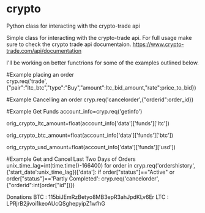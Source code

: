 crypto
======

Python class for interacting with the crypto-trade api


Simple class for interacting with the crypto-trade api.
For full usage make sure to check the crypto trade api documentaion.
https://www.crypto-trade.com/api/documentation

I'll be working on better functrions for some of the examples outlined below.


#Example placing an order  		
cryp.req('trade',{"pair":"ltc_btc","type":"Buy","amount":ltc_bid_amount,"rate":price_to_bid})		
						
#Example Cancelling an order
cryp.req('cancelorder',{"orderid":order_id})

#Example Get Funds
account_info=cryp.req('getinfo')

orig_crypto_ltc_amount=float(account_info['data']['funds']['ltc'])

orig_crypto_btc_amount=float(account_info['data']['funds']['btc'])

orig_crypto_usd_amount=float(account_info['data']['funds']['usd'])


#Example Get and Cancel Last Two Days of Orders
unix_time_lag=int(time.time()-166400)
for order in cryp.req('ordershistory',{'start_date':unix_time_lag})['data']:
    if  order["status"]=="Active" or order["status"]=='Partly Completed':
	      cryp.req('cancelorder',{"orderid":int(order["id"])})


Donations
BTC : 115biJEmRzBetyo8MB3epR3ahJpdKLv6Er
LTC : LPRjrB2jivoi1keoAUcQSghepyipZ1wfhG
